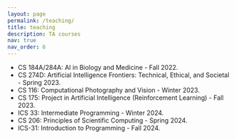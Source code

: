 ```yaml
---
layout: page
permalink: /teaching/
title: teaching
description: TA courses
nav: true
nav_order: 6
---
```


- CS 184A/284A: AI in Biology and Medicine - Fall 2022.
- CS 274D: Artificial Intelligence Frontiers: Technical, Ethical, and Societal - Spring 2023.
- CS 116: Computational Photography and Vision - Winter 2023.
- CS 175: Project in Artificial Intelligence (Reinforcement Learning) - Fall 2023.
- ICS 33: Intermediate Programming - Winter 2024.
- CS 206: Principles of Scientific Computing - Spring 2024.
- ICS-31: Introduction to Programming - Fall 2024.

<!-- For now, this page is assumed to be a static description of your courses. You can convert it to a collection similar to `_projects/` so that you can have a dedicated page for each course.

Organize your courses by years, topics, or universities, however you like! -->
